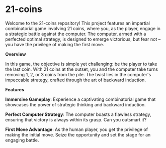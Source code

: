 # 21-coins

Welcome to the 21-coins repository! This project features an impartial combinatorial game involving 21 coins, where you, as the player, engage in a strategic battle against the computer. The computer, armed with a perfected optimal strategy, is designed to emerge victorious, but fear not – you have the privilege of making the first move.

**Overview**

In this game, the objective is simple yet challenging: be the player to take the last coin. With 21 coins at the outset, you and the computer take turns removing 1, 2, or 3 coins from the pile. The twist lies in the computer's impeccable strategy, crafted through the art of backward induction.

**Features**

**Immersive Gameplay**: Experience a captivating combinatorial game that showcases the power of strategic thinking and backward induction.

**Perfect Computer Strategy**: The computer boasts a flawless strategy, ensuring that victory is always within its grasp. Can you outsmart it?

**First Move Advantage**: As the human player, you get the privilege of making the initial move. Seize the opportunity and set the stage for an engaging battle.
